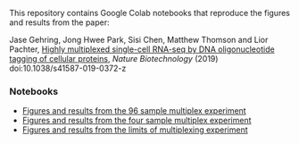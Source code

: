 This repository contains Google Colab notebooks that reproduce the figures and results from the paper:

Jase Gehring, Jong Hwee Park, Sisi Chen, Matthew Thomson and Lior Pachter, [Highly multiplexed single-cell RNA-seq by DNA oligonucleotide tagging of cellular proteins](https://www.nature.com/articles/s41587-019-0372-z), *Nature Biotechnology* (2019) doi:10.1038/s41587-019-0372-z 

### Notebooks

* [Figures and results from the 96 sample multiplex experiment](https://colab.research.google.com/github/pachterlab/GPCTP_2019/blob/master/Colab%20Notebooks/96sampleMultiplex.ipynb)
* [Figures and results from the four sample multiplex experiment](https://colab.research.google.com/github/pachterlab/GPCTP_2019/blob/master/Colab%20Notebooks/4sampleMultiplex.ipynb)
* [Figures and results from the limits of multiplexing experiment](https://colab.research.google.com/github/pachterlab/GPCTP_2019/blob/master/Colab%20Notebooks/LimitsOfMultiplex.ipynb)
